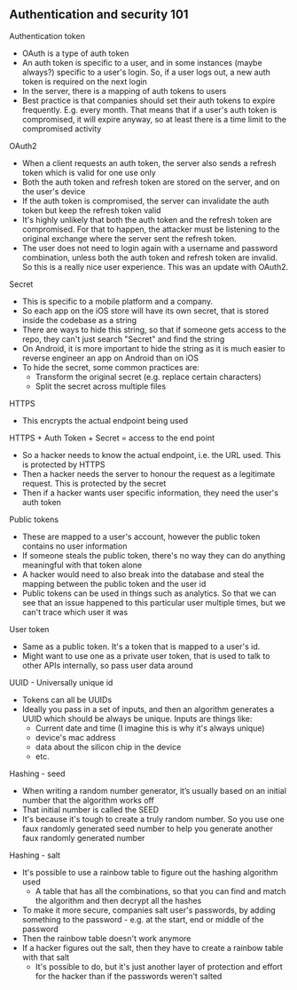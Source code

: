 ## Authentication and security 101

Authentication token 
* OAuth is a type of auth token
* An auth token is specific to a user, and in some instances (maybe always?) specific to a user's login. So, if a user logs out, a new auth token is required on the next login
* In the server, there is a mapping of auth tokens to users
* Best practice is that companies should set their auth tokens to expire frequently. E.g. every month. That means that if a user's auth token is compromised, it will expire anyway, so at least there is a time limit to the compromised activity

OAuth2
* When a client requests an auth token, the server also sends a refresh token which is valid for one use only
* Both the auth token and refresh token are stored on the server, and on the user's device
* If the auth token is compromised, the server can invalidate the auth token but keep the refresh token valid
* It's highly unlikely that both the auth token and the refresh token are compromised. For that to happen, the attacker must be listening to the original exchange where the server sent the refresh token. 
* The user does not need to login again with a username and password combination, unless both the auth token and refresh token are invalid. So this is a really nice user experience. This was an update with OAuth2.

Secret
* This is specific to a mobile platform and a company.
* So each app on the iOS store will have its own secret, that is stored inside the codebase as a string
* There are ways to hide this string, so that if someone gets access to the repo, they can't just search "Secret" and find the string
* On Android, it is more important to hide the string as it is much easier to reverse engineer an app on Android than on iOS
* To hide the secret, some common practices are:
  * Transform the original secret (e.g. replace certain characters)
  * Split the secret across multiple files

HTTPS
* This encrypts the actual endpoint being used

HTTPS + Auth Token + Secret = access to the end point
* So a hacker needs to know the actual endpoint, i.e. the URL used. This is protected by HTTPS
* Then a hacker needs the server to honour the request as a legitimate request. This is protected by the secret
* Then if a hacker wants user specific information, they need the user's auth token


Public tokens
* These are mapped to a user's account, however the public token contains no user information
* If someone steals the public token, there's no way they can do anything meaningful with that token alone
* A hacker would need to also break into the database and steal the mapping between the public token and the user id
* Public tokens can be used in things such as analytics. So that we can see that an issue happened to this particular user multiple times, but we can't trace which user it was



User token
* Same as a public token. It's a token that is mapped to a user's id.
* Might want to use one as a private user token, that is used to talk to other APIs internally, so pass user data around


UUID - Universally unique id
* Tokens can all be UUIDs
* Ideally you pass in a set of inputs, and then an algorithm generates a UUID which should be always be unique. Inputs are things like:
  * Current date and time (I imagine this is why it's always unique)
  * device's mac address
  * data about the silicon chip in the device
  * etc.


Hashing - seed
* When writing a random number generator, it’s usually based on an initial number that the algorithm works off
* That initial number is called the SEED
* It's because it's tough to create a truly random number. So you use one faux randomly generated seed number to help you generate another faux randomly generated number


Hashing - salt
* It's possible to use a rainbow table to figure out the hashing algorithm used
  * A table that has all the combinations, so that you can find and match the algorithm and then decrypt all the hashes
* To make it more secure, companies salt user's passwords, by adding something to the password - e.g. at the start, end or middle of the password
* Then the rainbow table doesn't work anymore
* If a hacker figures out the salt, then they have to create a rainbow table with that salt
  * It's possible to do, but it's just another layer of protection and effort for the hacker than if the passwords weren't salted

